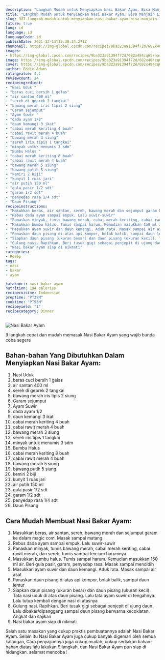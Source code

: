 ```yaml
---
description: "Langkah Mudah untuk Menyiapkan Nasi Bakar Ayam, Bisa Manjain Lidah"
title: "Langkah Mudah untuk Menyiapkan Nasi Bakar Ayam, Bisa Manjain Lidah"
slug: 387-langkah-mudah-untuk-menyiapkan-nasi-bakar-ayam-bisa-manjain-lidah
future: true
lang: id
language: id
languageCode: id
publishDate: 2021-12-13T15:30:34.271Z 
thumbnail: https://img-global.cpcdn.com/recipes/9ba323a91394f72d/682x484cq65/nasi-bakar-ayam-foto-resep-utama.png
images:
- https://img-global.cpcdn.com/recipes/9ba323a91394f72d/682x484cq65/nasi-bakar-ayam-foto-resep-utama.png
image: https://img-global.cpcdn.com/recipes/9ba323a91394f72d/682x484cq65/nasi-bakar-ayam-foto-resep-utama.png
cover: https://img-global.cpcdn.com/recipes/9ba323a91394f72d/682x484cq65/nasi-bakar-ayam-foto-resep-utama.png
author: Eddie Adams
ratingvalue: 4.1
reviewcount: 14
recipeingredient:
- "Nasi Uduk "
- "beras cuci bersih 1 gelas"
- "air santan 400 ml"
- "sereh di geprek 2 tangkai"
- "bawang merah iris tipis 2 siung"
- "Garam sejumput"
- "Ayam Suwir "
- "dada ayam 1/2"
- "daun kemangi 3 ikat"
- "cabai merah keriting 4 buah"
- "cabai rawit merah 4 buah"
- "bawang merah 3 siung"
- "sereh iris tipis 1 tangkai"
- "minyak untuk menumis 3 sdm"
- "Bumbu Halus "
- "cabai merah keriting 8 buah"
- "cabai rawit merah 4 buah"
- "bawang merah 5 siung"
- "bawang putih 5 siung"
- "kemiri 2 biji"
- "kunyit 1 ruas jari"
- "air putih 150 ml"
- "gula pasir 1/2 sdt"
- "garam 1/2 sdt"
- "penyedap rasa 1/4 sdt"
- "Daun Pisang "
recipeinstructions:
- "Masukkan beras, air santan, sereh, bawang merah dan sejumput garam ke dalam magic com. Masak sampai matang"
- "Rebus dada ayam sampai empuk. Lalu suwir-suwir"
- "Panaskan minyak, tumis bawang merah, cabai merah keriting, cabai rawit merah, dan sereh, tumis sampai tercium harumnya"
- "Masukkan bumbu halus. Tumis sampai harum. Kemudian masukkan 150 ml air. Beri gula pasir, garam, penyedap rasa. Masak sampai mendidih"
- "Masukkan ayam suwir dan daun kemangi. Aduk rata. Masak sampai air asat"
- "Panaskan daun pisang di atas api kompor, bolak balik, sampai daun lentur"
- "Siapkan daun pisang (ukuran besar) dan daun pisang (ukuran kecil). Tata nasi uduk di atas daun pisang. Lalu tata ayam suwir di tengahnya. Lalu tutup kembali dengan nasi di atasnya"
- "Gulung nasi. Rapihkan. Beri tusuk gigi sebagai penjepit di ujung daun. Lalu dibakar/dipanggang sampai daun pisang berwarna kecoklatan. Angkat dan sajikan"
- "Nasi bakar ayam siap di nikmati"
categories:
- Resep
tags:
- nasi
- bakar
- ayam

katakunci: nasi bakar ayam 
nutrition: 194 calories
recipecuisine: Indonesian
preptime: "PT37M"
cooktime: "PT53M"
recipeyield: "1"
recipecategory: Dinner
---
```



![Nasi Bakar Ayam](https://img-global.cpcdn.com/recipes/9ba323a91394f72d/682x484cq65/nasi-bakar-ayam-foto-resep-utama.png)

9 langkah cepat dan mudah memasak  Nasi Bakar Ayam yang wajib bunda coba segera

<!--inarticleads1-->

## Bahan-bahan Yang Dibutuhkan Dalam Menyiapkan Nasi Bakar Ayam:

1. Nasi Uduk 
1. beras cuci bersih 1 gelas
1. air santan 400 ml
1. sereh di geprek 2 tangkai
1. bawang merah iris tipis 2 siung
1. Garam sejumput
1. Ayam Suwir 
1. dada ayam 1/2
1. daun kemangi 3 ikat
1. cabai merah keriting 4 buah
1. cabai rawit merah 4 buah
1. bawang merah 3 siung
1. sereh iris tipis 1 tangkai
1. minyak untuk menumis 3 sdm
1. Bumbu Halus 
1. cabai merah keriting 8 buah
1. cabai rawit merah 4 buah
1. bawang merah 5 siung
1. bawang putih 5 siung
1. kemiri 2 biji
1. kunyit 1 ruas jari
1. air putih 150 ml
1. gula pasir 1/2 sdt
1. garam 1/2 sdt
1. penyedap rasa 1/4 sdt
1. Daun Pisang 



<!--inarticleads2-->

## Cara Mudah Membuat Nasi Bakar Ayam:

1. Masukkan beras, air santan, sereh, bawang merah dan sejumput garam ke dalam magic com. Masak sampai matang
1. Rebus dada ayam sampai empuk. Lalu suwir-suwir
1. Panaskan minyak, tumis bawang merah, cabai merah keriting, cabai rawit merah, dan sereh, tumis sampai tercium harumnya
1. Masukkan bumbu halus. Tumis sampai harum. Kemudian masukkan 150 ml air. Beri gula pasir, garam, penyedap rasa. Masak sampai mendidih
1. Masukkan ayam suwir dan daun kemangi. Aduk rata. Masak sampai air asat
1. Panaskan daun pisang di atas api kompor, bolak balik, sampai daun lentur
1. Siapkan daun pisang (ukuran besar) dan daun pisang (ukuran kecil). Tata nasi uduk di atas daun pisang. Lalu tata ayam suwir di tengahnya. Lalu tutup kembali dengan nasi di atasnya
1. Gulung nasi. Rapihkan. Beri tusuk gigi sebagai penjepit di ujung daun. Lalu dibakar/dipanggang sampai daun pisang berwarna kecoklatan. Angkat dan sajikan
1. Nasi bakar ayam siap di nikmati




Salah satu masakan yang cukup praktis pembuatannya adalah  Nasi Bakar Ayam. Selain itu  Nasi Bakar Ayam  juga cukup banyak digemari oleh semua kalangan, Cara penyajiannya juga cukup mudah, cukup sediakan bahan-bahan diatas lalu lakukan 9 langkah, dan  Nasi Bakar Ayam  pun siap di hidangkan. selamat mencoba !
